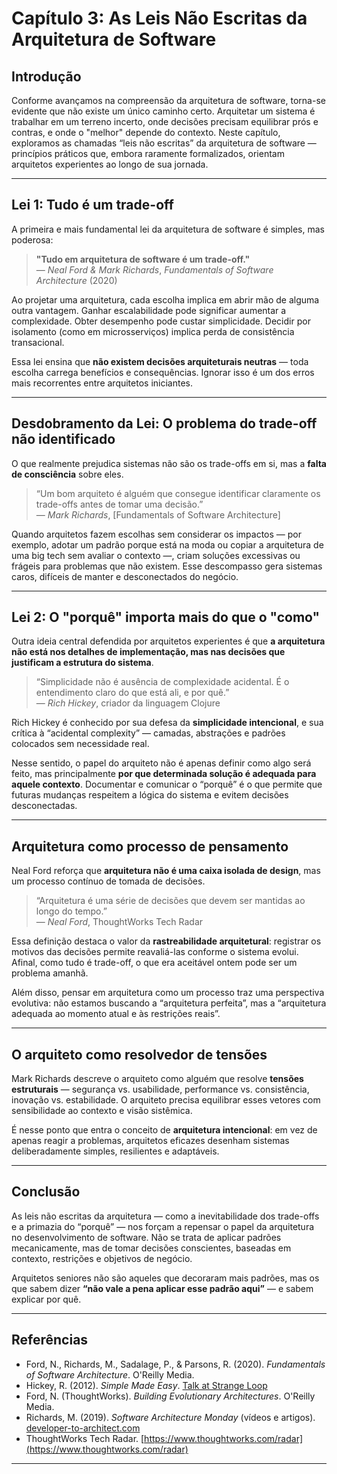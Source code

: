 # Capítulo 3: As Leis Não Escritas da Arquitetura de Software

## Introdução

Conforme avançamos na compreensão da arquitetura de software, torna-se evidente que não existe um único caminho certo. Arquitetar um sistema é trabalhar em um terreno incerto, onde decisões precisam equilibrar prós e contras, e onde o "melhor" depende do contexto. Neste capítulo, exploramos as chamadas “leis não escritas” da arquitetura de software — princípios práticos que, embora raramente formalizados, orientam arquitetos experientes ao longo de sua jornada.

---

## Lei 1: Tudo é um trade-off

A primeira e mais fundamental lei da arquitetura de software é simples, mas poderosa:

> **"Tudo em arquitetura de software é um trade-off."**  
> — *Neal Ford & Mark Richards*, *Fundamentals of Software Architecture* (2020)

Ao projetar uma arquitetura, cada escolha implica em abrir mão de alguma outra vantagem. Ganhar escalabilidade pode significar aumentar a complexidade. Obter desempenho pode custar simplicidade. Decidir por isolamento (como em microsserviços) implica perda de consistência transacional.

Essa lei ensina que **não existem decisões arquiteturais neutras** — toda escolha carrega benefícios e consequências. Ignorar isso é um dos erros mais recorrentes entre arquitetos iniciantes.

---

## Desdobramento da Lei: O problema do trade-off não identificado

O que realmente prejudica sistemas não são os trade-offs em si, mas a **falta de consciência** sobre eles.

> “Um bom arquiteto é alguém que consegue identificar claramente os trade-offs antes de tomar uma decisão.”  
> — *Mark Richards*, [Fundamentals of Software Architecture]

Quando arquitetos fazem escolhas sem considerar os impactos — por exemplo, adotar um padrão porque está na moda ou copiar a arquitetura de uma big tech sem avaliar o contexto —, criam soluções excessivas ou frágeis para problemas que não existem. Esse descompasso gera sistemas caros, difíceis de manter e desconectados do negócio.

---

## Lei 2: O "porquê" importa mais do que o "como"

Outra ideia central defendida por arquitetos experientes é que **a arquitetura não está nos detalhes de implementação, mas nas decisões que justificam a estrutura do sistema**.

> “Simplicidade não é ausência de complexidade acidental. É o entendimento claro do que está ali, e por quê.”  
> — *Rich Hickey*, criador da linguagem Clojure

Rich Hickey é conhecido por sua defesa da **simplicidade intencional**, e sua crítica à “acidental complexity” — camadas, abstrações e padrões colocados sem necessidade real.

Nesse sentido, o papel do arquiteto não é apenas definir como algo será feito, mas principalmente **por que determinada solução é adequada para aquele contexto**. Documentar e comunicar o “porquê” é o que permite que futuras mudanças respeitem a lógica do sistema e evitem decisões desconectadas.

---

## Arquitetura como processo de pensamento

Neal Ford reforça que **arquitetura não é uma caixa isolada de design**, mas um processo contínuo de tomada de decisões.

> “Arquitetura é uma série de decisões que devem ser mantidas ao longo do tempo.”  
> — *Neal Ford*, ThoughtWorks Tech Radar

Essa definição destaca o valor da **rastreabilidade arquitetural**: registrar os motivos das decisões permite reavaliá-las conforme o sistema evolui. Afinal, como tudo é trade-off, o que era aceitável ontem pode ser um problema amanhã.

Além disso, pensar em arquitetura como um processo traz uma perspectiva evolutiva: não estamos buscando a “arquitetura perfeita”, mas a “arquitetura adequada ao momento atual e às restrições reais”.

---

## O arquiteto como resolvedor de tensões

Mark Richards descreve o arquiteto como alguém que resolve **tensões estruturais** — segurança vs. usabilidade, performance vs. consistência, inovação vs. estabilidade. O arquiteto precisa equilibrar esses vetores com sensibilidade ao contexto e visão sistêmica.

É nesse ponto que entra o conceito de **arquitetura intencional**: em vez de apenas reagir a problemas, arquitetos eficazes desenham sistemas deliberadamente simples, resilientes e adaptáveis.

---

## Conclusão

As leis não escritas da arquitetura — como a inevitabilidade dos trade-offs e a primazia do “porquê” — nos forçam a repensar o papel da arquitetura no desenvolvimento de software. Não se trata de aplicar padrões mecanicamente, mas de tomar decisões conscientes, baseadas em contexto, restrições e objetivos de negócio.

Arquitetos seniores não são aqueles que decoraram mais padrões, mas os que sabem dizer **“não vale a pena aplicar esse padrão aqui”** — e sabem explicar por quê.

---

## Referências

- Ford, N., Richards, M., Sadalage, P., & Parsons, R. (2020). *Fundamentals of Software Architecture*. O'Reilly Media.
- Hickey, R. (2012). *Simple Made Easy*. [Talk at Strange Loop](https://www.infoq.com/presentations/Simple-Made-Easy/)
- Ford, N. (ThoughtWorks). *Building Evolutionary Architectures*. O'Reilly Media.
- Richards, M. (2019). *Software Architecture Monday* (vídeos e artigos). [developer-to-architect.com](https://www.developer-to-architect.com/)
- ThoughtWorks Tech Radar. [https://www.thoughtworks.com/radar](https://www.thoughtworks.com/radar)

---
